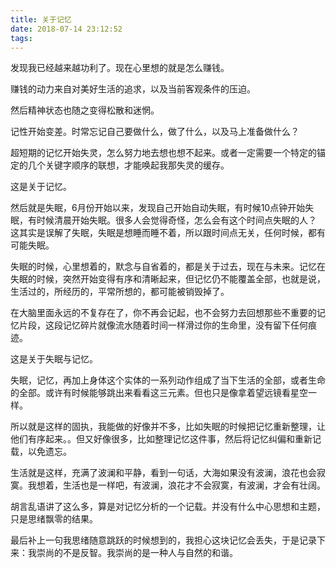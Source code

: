 ```yaml
---
title: 关于记忆
date: 2018-07-14 23:12:52
tags:
---
```


发现我已经越来越功利了。现在心里想的就是怎么赚钱。

赚钱的动力来自对美好生活的追求，以及当前客观条件的压迫。

然后精神状态也随之变得松散和迷惘。

记性开始变差。时常忘记自己要做什么，做了什么，以及马上准备做什么？

超短期的记忆开始失灵，怎么努力地去想也想不起来。或者一定需要一个特定的锚定的几个关键字顺序的联想，才能唤起我那失灵的缓存。

这是关于记忆。

然后就是失眠，6月份开始以来，发现自己开始自动失眠，有时候10点钟开始失眠，有时候清晨开始失眠。很多人会觉得奇怪，怎么会有这个时间点失眠的人？
这其实是误解了失眠，失眠是想睡而睡不着，所以跟时间点无关，任何时候，都有可能失眠。

失眠的时候，心里想着的，默念与自省着的，都是关于过去，现在与未来。记忆在失眠的时候，突然开始变得有序和清晰起来，但记忆仍不能覆盖全部，也就是说，生活过的，所经历的，平常所想的，都可能被销毁掉了。

在大脑里面永远的不复存在了，你不再会记起，也不会努力去回想那些不重要的记忆片段，这段记忆碎片就像流水随着时间一样滑过你的生命里，没有留下任何痕迹。

这是关于失眠与记忆。

失眠，记忆，再加上身体这个实体的一系列动作组成了当下生活的全部，或者生命的全部。或许有时候能够跳出来看看这三元素。但也只是像拿着望远镜看星空一样。

所以就是这样的固执，我能做的好像并不多，比如失眠的时候把记忆重新整理，让他们有序起来。。但又好像很多，比如整理记忆这件事，然后将记忆纠偏和重新记载，以免遗忘。

生活就是这样，充满了波澜和平静，看到一句话，大海如果没有波澜，浪花也会寂寞。我想着，生活也是一样吧，有波澜，浪花才不会寂寞，有波澜，才会有壮阔。

胡言乱语讲了这么多，算是对记忆分析的一个记载。并没有什么中心思想和主题，只是思绪飘零的结果。

最后补上一句我思绪随意跳跃的时候想到的，我担心这块记忆会丢失，于是记录下来：我崇尚的不是反智。我崇尚的是一种人与自然的和谐。
